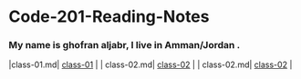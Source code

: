 # Code-201-Reading-Notes

### My name is ghofran aljabr, I live in Amman/Jordan .


|class-01.md|  [class-01](https://ghofranaljabr.github.io/reading-notes/class-01) |
| class-02.md|  [class-02](https://ghofranaljabr.github.io/reading-notes/class-02) |
| class-02.md|  [class-02](https://ghofranaljabr.github.io/reading-notes/Read:03b) |